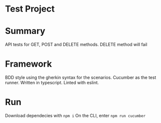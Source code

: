 # Test Project

# Summary

API tests for GET, POST and DELETE methods. DELETE method will fail

# Framework

BDD style using the gherkin syntax for the scenarios. Cucumber as the test runner. Written in typescript. Linted with eslint.

# Run

Download dependecies with ``` npm i ```
On the CLI, enter ``` npm run cucumber ```